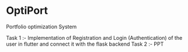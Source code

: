 # OptiPort
Portfolio optimization System 

Task 1 :- Implementation of Registration and Login (Authentication) of the user in flutter and connect it with the flask backend 
Task 2 :- PPT
